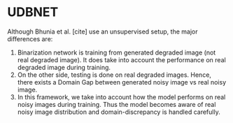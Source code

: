 # UDBNET

Although Bhunia et al. [cite] use an unsupervised setup, the major differences are:
1) Binarization network is training from generated degraded image (not real degraded image). It does take into account the performance on real degraded image during training. 
2) On the other side, testing is done on real degraded images. Hence, there exists a Domain Gap between generated noisy image vs real noisy image. 
3) In this framework, we take into account how the model performs on real noisy images during training. Thus the model becomes aware of real noisy image distribution and domain-discrepancy is handled carefully.
